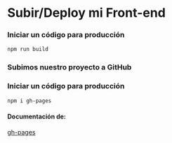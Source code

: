 # Subir/Deploy mi Front-end

### Iniciar un código para producción
```bash
npm run build
```

### Subimos nuestro proyecto a GitHub

### Iniciar un código para producción
```bash
npm i gh-pages 
```
#### Documentación de:
[gh-pages](https://www.npmjs.com/package/gh-pages)